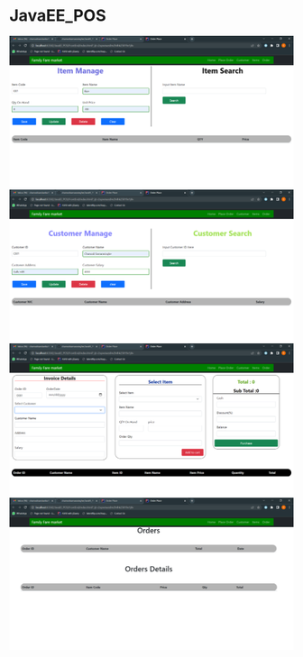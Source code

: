 # JavaEE_POS

<img src="FrontEnd/assets/images/2.png">
<img src="FrontEnd/assets/images/3.png">
<img src="FrontEnd/assets/images/4.png">
<img src="FrontEnd/assets/images/5.png">

